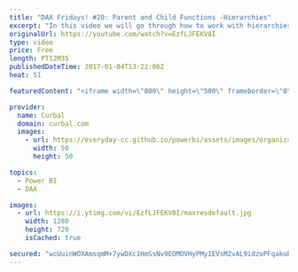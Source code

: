 ```yaml
---
title: "DAX Fridays! #20: Parent and Child Functions -Hierarchies"
excerpt: "In this video we will go through how to work with hierarchies using the following DAX functions: PATH, PATHLENGTH, PATHITEM, PATHITEMREVERSE, PATHCONTAINS  The example used will be a simplified bill of materials (BOM) but in the microsoft documentation, there is an excellent example for employees and"
originalUrl: https://youtube.com/watch?v=EzfLJFEKV8I
type: video
price: Free
length: PT12M3S
publishedDateTime: 2017-01-04T13:22:06Z
heat: 51

featuredContent: "<iframe width=\"800\" height=\"500\" frameborder=\"0\" src=\"https://www.youtube.com/embed/EzfLJFEKV8I\" allow=\"accelerometer; autoplay; encrypted-media; gyroscope; picture-in-picture\" allowfullscreen></iframe>"

provider:
  name: Curbal
  domain: curbal.com
  images:
    - url: https://everyday-cc.github.io/powerbi/assets/images/organizations/curbal.com-50x50.jpg
      width: 50
      height: 50

topics:
  - Power BI
  - DAX

images:
  - url: https://i.ytimg.com/vi/EzfLJFEKV8I/maxresdefault.jpg
    width: 1280
    height: 720
    isCached: true

secured: "wcUuinWOXAmsqmM+7ywDXc1HmSsNv9EOMOVHyPMy1EVsM2vAL9idzoPFqakubmmixiHOAJpFOtTswu7CDdI9m8cg0S0EenOqAPQuhRvYKXbCVCaTA7KkX55PiPw/4YwT4Gf3CSxO6dcXV53iK9Crmt3MRId9Y5MO97jyVDelGSXqVMIPLUyEdCOAyOpn9rOLGFNrNABk5RD8rQiQwkcXrX8p+3lcUNLXkDUIHEzJJwk9uTihDOdBqecgWPk2V6IgU0sX5eB6bIGvBeD/BmXp2Wh3R9SBOEuLpV4rpW8CCNKarP00h4xS0qse8TEVZBLgpc81wqtTdKaCGMWeCdAuRoqbwfZ7nyylELyQYcyV1zzr3HH1tepWfmpupHIlp5mTC8bZVjgt2EYKhmyj1a9ohExB+VCtjinvSy0VZ/fTjyI=;pu+TbpsbVLqfepl3mByNdw=="
---
```


